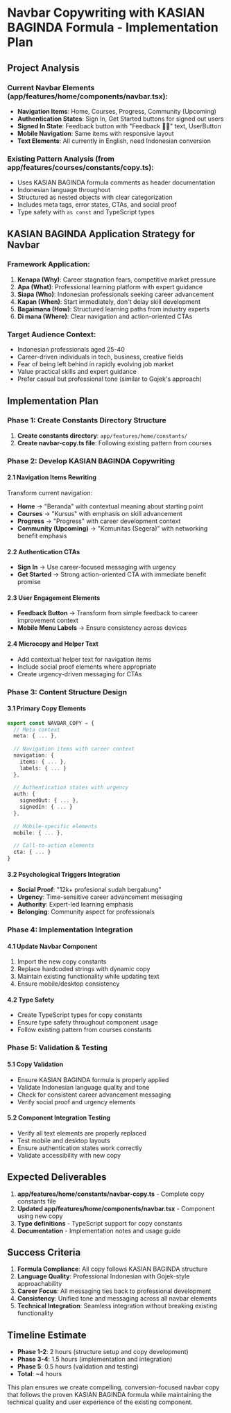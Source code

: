 # Navbar Copywriting with KASIAN BAGINDA Formula - Implementation Plan

## Project Analysis

### Current Navbar Elements (app/features/home/components/navbar.tsx):
- **Navigation Items**: Home, Courses, Progress, Community (Upcoming)
- **Authentication States**: Sign In, Get Started buttons for signed out users
- **Signed In State**: Feedback button with "Feedback 🙏🏻" text, UserButton
- **Mobile Navigation**: Same items with responsive layout
- **Text Elements**: All currently in English, need Indonesian conversion

### Existing Pattern Analysis (from app/features/courses/constants/copy.ts):
- Uses KASIAN BAGINDA formula comments as header documentation
- Indonesian language throughout
- Structured as nested objects with clear categorization
- Includes meta tags, error states, CTAs, and social proof
- Type safety with `as const` and TypeScript types

## KASIAN BAGINDA Application Strategy for Navbar

### Framework Application:
1. **Kenapa (Why)**: Career stagnation fears, competitive market pressure
2. **Apa (What)**: Professional learning platform with expert guidance
3. **Siapa (Who)**: Indonesian professionals seeking career advancement
4. **Kapan (When)**: Start immediately, don't delay skill development
5. **Bagaimana (How)**: Structured learning paths from industry experts
6. **Di mana (Where)**: Clear navigation and action-oriented CTAs

### Target Audience Context:
- Indonesian professionals aged 25-40
- Career-driven individuals in tech, business, creative fields
- Fear of being left behind in rapidly evolving job market
- Value practical skills and expert guidance
- Prefer casual but professional tone (similar to Gojek's approach)

## Implementation Plan

### Phase 1: Create Constants Directory Structure
1. **Create constants directory**: `app/features/home/constants/`
2. **Create navbar-copy.ts file**: Following existing pattern from courses

### Phase 2: Develop KASIAN BAGINDA Copywriting

#### 2.1 Navigation Items Rewriting
Transform current navigation:
- **Home** → "Beranda" with contextual meaning about starting point
- **Courses** → "Kursus" with emphasis on skill advancement
- **Progress** → "Progress" with career development context
- **Community (Upcoming)** → "Komunitas (Segera)" with networking benefit emphasis

#### 2.2 Authentication CTAs
- **Sign In** → Use career-focused messaging with urgency
- **Get Started** → Strong action-oriented CTA with immediate benefit promise

#### 2.3 User Engagement Elements
- **Feedback Button** → Transform from simple feedback to career improvement context
- **Mobile Menu Labels** → Ensure consistency across devices

#### 2.4 Microcopy and Helper Text
- Add contextual helper text for navigation items
- Include social proof elements where appropriate
- Create urgency-driven messaging for CTAs

### Phase 3: Content Structure Design

#### 3.1 Primary Copy Elements
```typescript
export const NAVBAR_COPY = {
  // Meta context
  meta: { ... },
  
  // Navigation items with career context
  navigation: {
    items: { ... },
    labels: { ... }
  },
  
  // Authentication states with urgency
  auth: {
    signedOut: { ... },
    signedIn: { ... }
  },
  
  // Mobile-specific elements
  mobile: { ... },
  
  // Call-to-action elements
  cta: { ... }
}
```

#### 3.2 Psychological Triggers Integration
- **Social Proof**: "12k+ profesional sudah bergabung"
- **Urgency**: Time-sensitive career advancement messaging
- **Authority**: Expert-led learning emphasis
- **Belonging**: Community aspect for professionals

### Phase 4: Implementation Integration

#### 4.1 Update Navbar Component
1. Import the new copy constants
2. Replace hardcoded strings with dynamic copy
3. Maintain existing functionality while updating text
4. Ensure mobile/desktop consistency

#### 4.2 Type Safety
- Create TypeScript types for copy constants
- Ensure type safety throughout component usage
- Follow existing pattern from courses constants

### Phase 5: Validation & Testing

#### 5.1 Copy Validation
- Ensure KASIAN BAGINDA formula is properly applied
- Validate Indonesian language quality and tone
- Check for consistent career advancement messaging
- Verify social proof and urgency elements

#### 5.2 Component Integration Testing
- Verify all text elements are properly replaced
- Test mobile and desktop layouts
- Ensure authentication states work correctly
- Validate accessibility with new copy

## Expected Deliverables

1. **app/features/home/constants/navbar-copy.ts** - Complete copy constants file
2. **Updated app/features/home/components/navbar.tsx** - Component using new copy
3. **Type definitions** - TypeScript support for copy constants
4. **Documentation** - Implementation notes and usage guide

## Success Criteria

1. **Formula Compliance**: All copy follows KASIAN BAGINDA structure
2. **Language Quality**: Professional Indonesian with Gojek-style approachability
3. **Career Focus**: All messaging ties back to professional development
4. **Consistency**: Unified tone and messaging across all navbar elements
5. **Technical Integration**: Seamless integration without breaking existing functionality

## Timeline Estimate
- **Phase 1-2**: 2 hours (structure setup and copy development)
- **Phase 3-4**: 1.5 hours (implementation and integration)
- **Phase 5**: 0.5 hours (validation and testing)
- **Total**: ~4 hours

This plan ensures we create compelling, conversion-focused navbar copy that follows the proven KASIAN BAGINDA formula while maintaining the technical quality and user experience of the existing component.